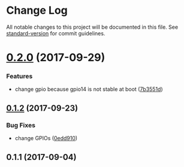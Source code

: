 # Change Log

All notable changes to this project will be documented in this file. See [standard-version](https://github.com/conventional-changelog/standard-version) for commit guidelines.

<a name="0.2.0"></a>
# [0.2.0](https://github.com/denouche/arduino-nespresso-citiz/compare/v0.1.2...v0.2.0) (2017-09-29)


### Features

* change gpio because gpio14 is not stable at boot ([7b3551d](https://github.com/denouche/arduino-nespresso-citiz/commit/7b3551d))



<a name="0.1.2"></a>
## [0.1.2](https://github.com/denouche/arduino-nespresso-citiz/compare/v0.1.1...v0.1.2) (2017-09-23)


### Bug Fixes

* change GPIOs ([0edd910](https://github.com/denouche/arduino-nespresso-citiz/commit/0edd910))



<a name="0.1.1"></a>
## 0.1.1 (2017-09-04)
